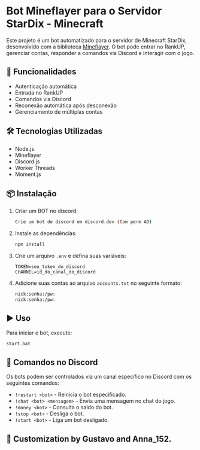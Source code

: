 # Bot Mineflayer para o Servidor StarDix - Minecraft

Este projeto é um bot automatizado para o servidor de Minecraft StarDix, desenvolvido com a biblioteca [Mineflayer](https://github.com/PrismarineJS/mineflayer). O bot pode entrar no RankUP, gerenciar contas, responder a comandos via Discord e interagir com o jogo.

## 🚀 Funcionalidades

- Autenticação automática
- Entrada no RankUP
- Comandos via Discord
- Reconexão automática após desconexão
- Gerenciamento de múltiplas contas

## 🛠️ Tecnologias Utilizadas

- Node.js
- Mineflayer
- Discord.js
- Worker Threads
- Moment.js

## 📦 Instalação

1. Criar um BOT no discord:
   ```sh
   Crie um bot de discord em discord.dev (Com perm AD)
   ```
2. Instale as dependências:
   ```sh
   npm install
   ```
3. Crie um arquivo `.env` e defina suas variáveis:
   ```env
   TOKEN=seu_token_do_discord
   CHANNEL=id_do_canal_do_discord
   ```
4. Adicione suas contas ao arquivo `accounts.txt` no seguinte formato:
   ```txt
   nick:senha:/pw:
   nick:senha:/pw:
   ```

## ▶️ Uso

Para iniciar o bot, execute:
```sh
start.bat
```

## 📜 Comandos no Discord

Os bots podem ser controlados via um canal específico no Discord com os seguintes comandos:

- `!restart <bot>` - Reinicia o bot especificado.
- `!chat <bot> <mensagem>` - Envia uma mensagem no chat do jogo.
- `!money <bot>` - Consulta o saldo do bot.
- `!stop <bot>` - Desliga o bot.
- `!start <bot>` - Liga um bot desligado.

## 🤖 Customization by Gustavo and Anna_152.

